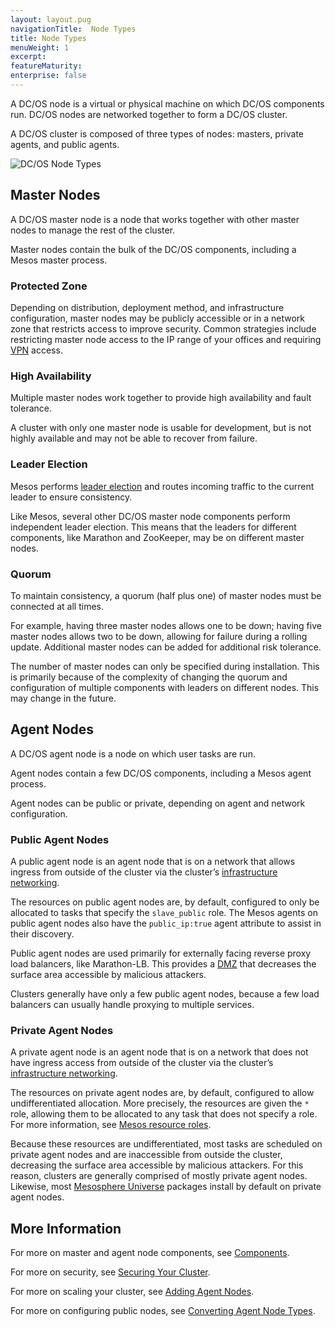 ```yaml
---
layout: layout.pug
navigationTitle:  Node Types
title: Node Types
menuWeight: 1
excerpt:
featureMaturity:
enterprise: false
---
```


<!-- This source repo for this topic is https://github.com/dcos/dcos-docs -->


A DC/OS node is a virtual or physical machine on which DC/OS components run. DC/OS nodes are networked together to form a DC/OS cluster.

A DC/OS cluster is composed of three types of nodes: masters, private agents, and public agents.

![DC/OS Node Types](/1.10/img/dcos-node-types.png)


## Master Nodes

A DC/OS master node is a node that works together with other master nodes to manage the rest of the cluster.

Master nodes contain the bulk of the DC/OS components, including a Mesos master process.

### Protected Zone

Depending on distribution, deployment method, and infrastructure configuration, master nodes may be publicly accessible or in a network zone that restricts access to improve security. Common strategies include restricting master node access to the IP range of your offices and requiring [VPN](https://en.wikipedia.org/wiki/Virtual_private_network) access.

### High Availability

Multiple master nodes work together to provide high availability and fault tolerance.

A cluster with only one master node is usable for development, but is not highly available and may not be able to recover from failure.

### Leader Election

Mesos performs [leader election](https://en.wikipedia.org/wiki/Leader_election) and routes incoming traffic to the current leader to ensure consistency.

Like Mesos, several other DC/OS master node components perform independent leader election. This means that the leaders for different components, like Marathon and ZooKeeper, may be on different master nodes.

### Quorum

To maintain consistency, a quorum (half plus one) of master nodes must be connected at all times.

For example, having three master nodes allows one to be down; having five master nodes allows two to be down, allowing for failure during a rolling update. Additional master nodes can be added for additional risk tolerance.

The number of master nodes can only be specified during installation. This is primarily because of the complexity of changing the quorum and configuration of multiple components with leaders on different nodes. This may change in the future.


## Agent Nodes

A DC/OS agent node is a node on which user tasks are run.

Agent nodes contain a few DC/OS components, including a Mesos agent process.

Agent nodes can be public or private, depending on agent and network configuration.

### Public Agent Nodes

A public agent node is an agent node that is on a network that allows ingress from outside of the cluster via the cluster’s [infrastructure networking](/1.10/overview/concepts/#infrastructure-network).

The resources on public agent nodes are, by default, configured to only be allocated to tasks that specify the `slave_public` role. The Mesos agents on public agent nodes also have the `public_ip:true` agent attribute to assist in their discovery.

Public agent nodes are used primarily for externally facing reverse proxy load balancers, like Marathon-LB. This provides a [DMZ](https://en.wikipedia.org/wiki/DMZ_%28computing%29) that decreases the surface area accessible by malicious attackers.

Clusters generally have only a few public agent nodes, because a few load balancers can usually handle proxying to multiple services.

### Private Agent Nodes

A private agent node is an agent node that is on a network that does not have ingress access from outside of the cluster via the cluster’s [infrastructure networking](/1.10/overview/concepts/#infrastructure-network).

The resources on private agent nodes are, by default, configured to allow undifferentiated allocation. More precisely, the resources are given the `*` role, allowing them to be allocated to any task that does not specify a role. For more information, see [Mesos resource roles](http://mesos.apache.org/documentation/latest/roles/).

Because these resources are undifferentiated, most tasks are scheduled on private agent nodes and are inaccessible from outside the cluster, decreasing the surface area accessible by malicious attackers. For this reason, clusters are generally comprised of mostly private agent nodes. Likewise, most [Mesosphere Universe](/1.10/overview/concepts/#mesosphere-universe) packages install by default on private agent nodes.

## More Information

For more on master and agent node components, see [Components](/1.10/overview/architecture/components/).

For more on security, see [Securing Your Cluster](/1.10/administering-clusters/).

For more on scaling your cluster, see [Adding Agent Nodes](/1.10/administering-clusters/add-a-node/).

For more on configuring public nodes, see [Converting Agent Node Types](/1.10/administering-clusters/convert-agent-type/).
